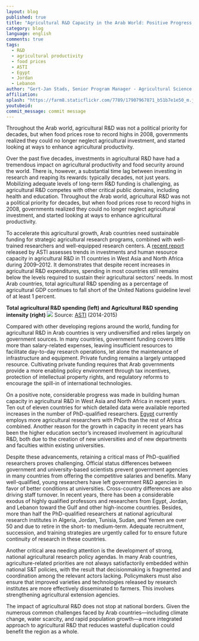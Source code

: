 ```yaml
---
layout: blog
published: true
title: "Agricultural R&D Capacity in the Arab World: Positive Progress, but Challenges Remain"
category: blog
language: english
comments: true
tags: 
  - R&D
  - agricultural productivity
  - food prices
  - ASTI
  - Egypt
  - Jordan
  - Lebanon
author: "Gert-Jan Stads, Senior Program Manager - Agricultural Science and Technology Indicators (ASTI)"
affiliation: 
splash: "https://farm8.staticflickr.com/7789/17907967871_b51b7e1e50_m.jpg"
youtubeid: 
commit_message: commit message
---
```

Throughout the Arab world, agricultural R&D was not a political priority for decades, but when food prices rose to record highs in 2008, governments realized they could no longer neglect agricultural investment, and started looking at ways to enhance agricultural productivity.
<!-- more -->


Over the past five decades, investments in agricultural R&D have had a tremendous impact on agricultural productivity and food security around the world. There is, however, a substantial time lag between investing in research and reaping its rewards: typically decades, not just years. Mobilizing adequate levels of long-term R&D funding is challenging, as agricultural R&D competes with other critical public domains, including health and education. Throughout the Arab world, agricultural R&D was not a political priority for decades, but when food prices rose to record highs in 2008, governments realized they could no longer neglect agricultural investment, and started looking at ways to enhance agricultural productivity.

To accelerate this agricultural growth, Arab countries need sustainable funding for strategic agricultural research programs, combined with well-trained researchers and well-equipped research centers. A [recent report](http://www.asti.cgiar.org/pdf/WANA-Report2015.pdf) released by ASTI assesses trends in investments and human resource capacity in agricultural R&D in 11 countries in West Asia and North Africa during 2009–2012. It demonstrates that despite recent increases in agricultural R&D expenditures, spending in most countries still remains below the levels required to sustain their agricultural sectors’ needs. In most Arab countries, total agricultural R&D spending as a percentage of agricultural GDP continues to fall short of the United Nations guideline level of at least 1 percent. 

**Total agricultural R&D spending (left) and Agricultural R&D spending intensity (right)**
![](https://farm8.staticflickr.com/7793/17877835066_0eb756e7f8_z.jpg)
Source: [ASTI](http://www.asti.cgiar.org/) (2014-2015)

Compared with other developing regions around the world, funding for agricultural R&D in Arab countries is very undiversified and relies largely on government sources. In many countries, government funding covers little more than salary-related expenses, leaving insufficient resources to facilitate day-to-day research operations, let alone the maintenance of infrastructure and equipment. Private funding remains a largely untapped resource. Cultivating private funding requires that Arab governments provide a more enabling policy environment through tax incentives, protection of intellectual property rights, and regulatory reforms to encourage the spill-in of international technologies.

On a positive note, considerable progress was made in building human capacity in agricultural R&D in West Asia and North Africa in recent years. Ten out of eleven countries for which detailed data were available reported increases in the number of PhD-qualified researchers. [Egypt](http://www.asti.cgiar.org/egypt) currently employs more agricultural researchers with PhDs than the rest of Africa combined. Another reason for the growth in capacity in recent years has been the higher education sector’s increased involvement in agricultural R&D, both due to the creation of new universities and of new departments and faculties within existing universities. 

Despite these advancements, retaining a critical mass of PhD-qualified researchers proves challenging. Official status differences between government and university-based scientists prevent government agencies in many countries from offering the competitive salaries and benefits. Many well-qualified, young researchers have left government R&D agencies in favor of better conditions at universities. Cross-country differences are also driving staff turnover. In recent years, there has been a considerable exodus of highly qualified professors and researchers from Egypt, Jordan, and Lebanon toward the Gulf and other high-income countries. Besides, more than half the PhD-qualified researchers at national agricultural research institutes in Algeria, Jordan, Tunisia, Sudan, and Yemen are over 50 and due to retire in the short- to medium-term. Adequate recruitment, succession, and training strategies are urgently called for to ensure future continuity of research in these countries. 

Another critical area needing attention is the development of strong, national agricultural research policy agendas. In many Arab countries, agriculture-related priorities are not always satisfactorily embedded within national S&T policies, with the result that decisionmaking is fragmented and coordination among the relevant actors lacking. Policymakers must also ensure that improved varieties and technologies released by research institutes are more effectively disseminated to farmers. This involves strengthening agricultural extension agencies. 

The impact of agricultural R&D does not stop at national borders. Given the numerous common challenges faced by Arab countries—including climate change, water scarcity, and rapid population growth—a more integrated approach to agricultural R&D that reduces wasteful duplication could benefit the region as a whole.